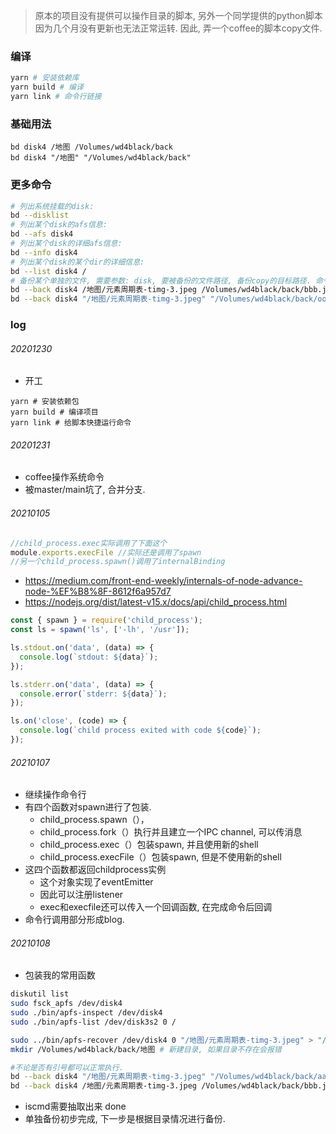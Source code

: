 > 原本的项目没有提供可以操作目录的脚本, 另外一个同学提供的python脚本因为几个月没有更新也无法正常运转. 因此, 弄一个coffee的脚本copy文件.

### 编译

```sh
yarn # 安装依赖库
yarn build # 编译
yarn link # 命令行链接
```

### 基础用法

```
bd disk4 /地图 /Volumes/wd4black/back
bd disk4 "/地图" "/Volumes/wd4black/back"
```



### 更多命令

```sh
# 列出系统挂载的disk: 
bd --disklist
# 列出某个disk的afs信息: 
bd --afs disk4
# 列出某个disk的详细afs信息: 
bd --info disk4
# 列出某个disk的某个dir的详细信息: 
bd --list disk4 /
# 备份某个单独的文件, 需要参数: disk, 要被备份的文件路径, 备份copy的目标路径. 命令行的引号不重要
bd --back disk4 /地图/元素周期表-timg-3.jpeg /Volumes/wd4black/back/bbb.jpeg
bd --back disk4 "/地图/元素周期表-timg-3.jpeg" "/Volumes/wd4black/back/ooo/xxx/xox/aaa.jpeg"
```

### log

###### 20201230

- 开工

```
yarn # 安装依赖包
yarn build # 编译项目
yarn link # 给脚本快捷运行命令
```

###### 20201231

- coffee操作系统命令
- 被master/main坑了, 合并分支.

###### 20210105

```js
//child_process.exec实际调用了下面这个
module.exports.execFile //实际还是调用了spawn
//另一个child_process.spawn()调用了internalBinding
```

- https://medium.com/front-end-weekly/internals-of-node-advance-node-%EF%B8%8F-8612f6a957d7
- https://nodejs.org/dist/latest-v15.x/docs/api/child_process.html

```js
const { spawn } = require('child_process');
const ls = spawn('ls', ['-lh', '/usr']);

ls.stdout.on('data', (data) => {
  console.log(`stdout: ${data}`);
});

ls.stderr.on('data', (data) => {
  console.error(`stderr: ${data}`);
});

ls.on('close', (code) => {
  console.log(`child process exited with code ${code}`);
});
```

###### 20210107

- 继续操作命令行
- 有四个函数对spawn进行了包装.
  - child_process.spawn（），
  - child_process.fork（）执行并且建立一个IPC channel, 可以传消息
  - child_process.exec（）包装spawn, 并且使用新的shell
  - child_process.execFile（）包装spawn, 但是不使用新的shell
- 这四个函数都返回childprocess实例
  - 这个对象实现了eventEmitter
  - 因此可以注册listener
  - exec和execfile还可以传入一个回调函数, 在完成命令后回调
- 命令行调用部分形成blog.

###### 20210108

- 包装我的常用函数

```sh
diskutil list
sudo fsck_apfs /dev/disk4
sudo ./bin/apfs-inspect /dev/disk4
sudo ./bin/apfs-list /dev/disk3s2 0 / 

sudo ../bin/apfs-recover /dev/disk4 0 "/地图/元素周期表-timg-3.jpeg" > "/Volumes/wd4black/back/地图/元素周期表-timg-3.jpeg"
mkdir /Volumes/wd4black/back/地图 # 新建目录, 如果目录不存在会报错

#不论是否有引号都可以正常执行.
bd --back disk4 "/地图/元素周期表-timg-3.jpeg" "/Volumes/wd4black/back/aaa.jpeg"
bd --back disk4 /地图/元素周期表-timg-3.jpeg /Volumes/wd4black/back/bbb.jpeg
```

- iscmd需要抽取出来 done
- 单独备份初步完成, 下一步是根据目录情况进行备份.

